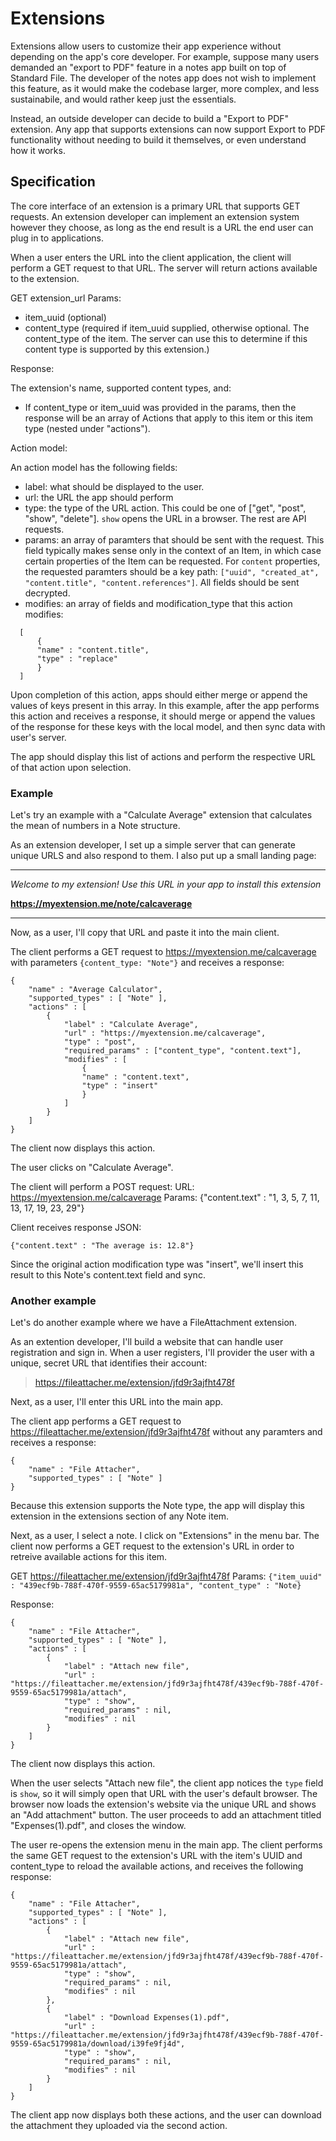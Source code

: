 # Extensions

Extensions allow users to customize their app experience without depending on the app's core developer. For example, suppose many users demanded an "export to PDF" feature in a notes app built on top of Standard File. The developer of the notes app does not wish to implement this feature, as it would make the codebase larger, more complex, and less sustainabile, and would rather keep just the essentials.

Instead, an outside developer can decide to build a "Export to PDF" extension. Any app that supports extensions can now support Export to PDF functionality without needing to build it themselves, or even understand how it works.

## Specification
The core interface of an extension is a primary URL that supports GET requests. An extension developer can implement an extension system however they choose, as long as the end result is a URL the end user can plug in to applications.

When a user enters the URL into the client application, the client will perform a GET request to that URL. The server will return actions available to the extension.

GET extension_url
Params: 

- item_uuid (optional)
- content_type (required if item_uuid supplied, otherwise optional. The content_type of the item. The server can use this to determine if this content type is supported by this extension.)

Response: 

The extension's name, supported content types, and:

-  If content_type or item_uuid was provided in the params, then the response will be an array of Actions that apply to this item or this item type (nested under "actions").

Action model:

An action model has the following fields:

- label: what should be displayed to the user.
- url: the URL the app should perform
- type: the type of the URL action. This could be one of ["get", "post", "show", "delete"]. `show` opens the URL in a browser. The rest are API requests.
- params: an array of paramters that should be sent with the request. This field typically makes sense only in the context of an Item, in which case certain properties of the Item can be requested. For `content` properties, the requested paramters should be a key path: `["uuid", "created_at", "content.title", "content.references"]`. All fields should be sent decrypted.
- modifies: an array of fields and modification_type that this action modifies:
```
  [ 
	  {
	  "name" : "content.title",
	  "type" : "replace"
	  }
  ]
```

Upon completion of this action, apps should either merge or append the values of keys present in this array. In this example, after the app performs this action and receives a response, it should merge or append the values of the response for these keys with the local model, and then sync data with user's server.

The app should display this list of actions and perform the respective URL of that action upon selection. 

### Example

Let's try an example with a "Calculate Average" extension that calculates the mean of numbers in a Note structure.

As an extension developer, I set up a simple server that can generate unique URLS and also respond to them. I also put up a small landing page:

___ 
_Welcome to my extension! Use this URL in your app to install this extension_

**https://myextension.me/note/calcaverage**
___

Now, as a user, I'll copy that URL and paste it into the main client.

The client performs a GET request to https://myextension.me/calcaverage with parameters `{content_type: "Note"}` and receives a response:

```
{
	"name" : "Average Calculator",
	"supported_types" : [ "Note" ],
	"actions" : [
		{
			"label" : "Calculate Average",
			"url" : "https://myextension.me/calcaverage",
			"type" : "post",
			"required_params" : ["content_type", "content.text"],
			"modifies" : [
				{
				"name" : "content.text",
				"type" : "insert"
				}
			]
		}
	]
}
```

The client now displays this action.

The user clicks on "Calculate Average".

The client will perform a POST request:
URL: https://myextension.me/calcaverage
Params: {"content.text" : "1, 3, 5, 7, 11, 13, 17, 19, 23, 29"}

Client receives response JSON:

```
{"content.text" : "The average is: 12.8"}
```

Since the original action modification type was "insert", we'll insert this result to this Note's content.text field and sync.


### Another example

Let's do another example where we have a FileAttachment extension.

As an extention developer, I'll build a website that can handle user registration and sign in. When a user registers, I'll provider the user with a unique, secret URL that identifies their account:

> https://fileattacher.me/extension/jfd9r3ajfht478f

Next, as a user, I'll enter this URL into the main app.

The client app performs a GET request to https://fileattacher.me/extension/jfd9r3ajfht478f without any paramters and receives a response:

```
{
	"name" : "File Attacher",
	"supported_types" : [ "Note" ]
}
```

Because this extension supports the Note type, the app will display this extension in the extensions section of any Note item.

Next, as a user, I select a note. I click on "Extensions" in the menu bar. The client now performs a GET request to the extension's URL in order to retreive available actions for this item.

GET https://fileattacher.me/extension/jfd9r3ajfht478f
Params: `{"item_uuid" : "439ecf9b-788f-470f-9559-65ac5179981a", "content_type" : "Note}`

Response:

```
{
	"name" : "File Attacher",
	"supported_types" : [ "Note" ],
	"actions" : [
		{
			"label" : "Attach new file",
			"url" : "https://fileattacher.me/extension/jfd9r3ajfht478f/439ecf9b-788f-470f-9559-65ac5179981a/attach",
			"type" : "show",
			"required_params" : nil,
			"modifies" : nil
		}
	]
}
```
The client now displays this action.

When the user selects "Attach new file", the client app notices the `type` field is `show`, so it will simply open that URL with the user's default browser. The browser now loads the extension's website via the unique URL and shows an "Add attachment" button. The user proceeds to add an attachment titled "Expenses(1).pdf", and closes the window.

The user re-opens the extension menu in the main app. The client performs the same GET request to the extension's URL with the item's UUID and content_type to reload the available actions, and receives the following response:

```
{
	"name" : "File Attacher",
	"supported_types" : [ "Note" ],
	"actions" : [
		{
			"label" : "Attach new file",
			"url" : "https://fileattacher.me/extension/jfd9r3ajfht478f/439ecf9b-788f-470f-9559-65ac5179981a/attach",
			"type" : "show",
			"required_params" : nil,
			"modifies" : nil
		},
		{
			"label" : "Download Expenses(1).pdf",
			"url" : "https://fileattacher.me/extension/jfd9r3ajfht478f/439ecf9b-788f-470f-9559-65ac5179981a/download/i39fe9fj4d",
			"type" : "show",
			"required_params" : nil,
			"modifies" : nil
		}
	]
}
```

The client app now displays both these actions, and the user can download the attachment they uploaded via the second action.